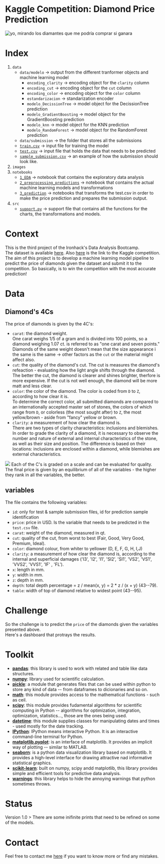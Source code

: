 # Kaggle Competition: Diamond Price Prediction

![yo, mirando los diamantes que me podría comprar si ganara](https://upload.wikimedia.org/wikipedia/commons/thumb/c/cd/Audrey_Hepburn_in_Breakfast_at_Tiffany%27s.jpg/640px-Audrey_Hepburn_in_Breakfast_at_Tiffany%27s.jpg)

# Index

1. `data`
    - `data/modelo` -> output from the different tranformer objects and machine learning model
        - `encoding_clarity` -> encoding object for the `clarity` column
        - `encoding_cut` -> encoding object for the `cut` column
        - `encoding_color` -> encoding object for the `color` column
        - `estandarizacion` -> standarization encoder 
        - `modelo_DecissionTree` -> model object for the DecissionTree prediction
        - `modelo_GradientBoosting` -> model object for the GradientBoosting prediction
        - `modelo_knn` -> model object for the KNN prediction
        - `modelo_RandomForest` -> model object for the RandomForest prediction
    - `data/submission` -> the folder that stores all the submissions
    - [`train.csv`](data/train.csv) -> input file for training the model
    - [`test.csv`](data/test.csv) -> input file that holds the data that needs to be predicted
    - [`sample_submission.csv`](data/sample_submission.csv) -> an example of how the submission should look like.
2. `images`
3. `notebooks`
    - [`1_EDA`](notebooks/1_EDA.ipynb) -> notebook that contains the exploratory data analysis
    - [`2_preprocessing_predictions`](notebooks/2_preprorcessing_predictions.ipynb) -> notebook that contains the actual machine learning models and transformations
    - [`3_prediction`](notebooks/3_prediction.ipynb) -> notebooks that transforms the test.csv in order to make the price prediction and prepares the submission output.
4. `src`
    - [`support.py`](src/support.py) -> support file that contains all the functions for the charts, the transformations and models.

# Context

This is the third project of the Ironhack's Data Analysis Bootcamp.
<br>The dataset is available [here](https://www.kaggle.com/competitions/diamonds-datamad1022/data). Also [here](https://www.kaggle.com/competitions/diamonds-datamad1022) is the link to the Kaggle competition.
<br>The aim of this project is to develop a machine learning model pipeline to predict the price of diamonds given the dataset and submit it to the competition. So basically, is to win the competition with the most accurate prediction!

# Data

## Diamond's 4Cs
The price of diamonds is given by the 4C's:
- `carat`: the diamond weight. 
<br>One carat weighs 1/5 of a gram and is divided into 100 points, so a diamond weighing 1.07 ct. is referred to as "one carat and seven points."
<br>Diamonds of the same weight doesn't mean that the size appearance i the same is the same -> other factors as the `cut` or the material might affect also.
- `cut`: the quality of the diamond's cut. The cut is measures the diamond's refeaction - evaluating how the light angle shifts through the diamond. The better the cut, the diamond is clearer and shines brighter, therfore is more expensive. If the cut is not well enough, the diamond will be more matt and less clear.
- `color`: the color of the diamond. The color is coded from `D` to `Z`, according to how clear it is. 
<br>To determine the correct color, all submitted diamonds are compared to an internationally accepted master set of stones, the colors of which range from `D`, or colorless (the most sought after) to `Z`, the most yellow/brown - aside from "fancy" yellow or brown.
- `clarity`: a measurement of how clear the diamond is.
<br>There are two types of clarity characteristics: inclusions and blemishes. In order to grade the clarity of a diamond, it is necessary to observe the number and nature of external and internal characteristics of the stone, as well as their size and position. The difference is based on their locations: inclusions are enclosed within a diamond, while blemishes are external characteristics.

![](https://www.igi.org/assets/images/diamond-4cs.jpg)
Each of the C's is graded on a scale and can be evaluated for quality. The final price is given by an equilibrium of all of the variables - the higher they rank in all the variables, the better.


## variables
The file contains the following variables:
- `id`: only for test & sample submission files, id for prediction sample identification
- `price`: price in USD. Is the variable that needs to be predicted in the `test.csv` file.
- `carat`: weight of the diamond, measured in qt.
- `cut`: quality of the cut, from worst to best (Fair, Good, Very Good, Premium, Ideal).
- `color`: diamond colour, from whiter to yellower (D, E, F, G, H, I,J)
- `clarity`: a measurement of how clear the diamond is, according to the internal and superficial damages ('I3', 'I2', 'I1', 'SI2', 'SI1', 'VS2', 'VS1', 'VVS2', 'VVS1', 'IF' , 'FL').
- `x`: length in mm.
- `y`: width in mm.
- `z`: depth in mm.
- `depth`: total depth percentage = z / mean(x, y) = 2 * z / (x + y) (43--79).
- `table`: width of top of diamond relative to widest point (43--95).

# Challenge

So the challenge is to predict the `price` of the diamonds given the variables presented above.
<br>Here's a dashboard that protrays the results.

# Toolkit

- [**pandas**](https://pypi.org/project/pandas/): this library is used to work with related and table like data structures.
- [**numpy**](https://pypi.org/project/numpy/): library used for scientific calculation.
- [**pickle**](https://docs.python.org/3/library/pickle.html): a module that generates files that can be used within python to store any kind of data -- from dataframes to dicionaries and so on.
- [**math**](https://docs.python.org/3/library/math.html): this module provides access to the mathematical functions - such as ceil.
- [**scipy**](https://scipy.org/): this module provides fudamental algorithms for scientific computing in Python -- algorithms for optimization, integration, optimization, statistics..., those are the ones being used.
- [**datetime**](https://docs.python.org/3/library/datetime.html): this module supplies classes for manipulating dates and times - used mostly for the date tracking.
- [**IPython**](https://ipython.readthedocs.io/en/stable/api/generated/IPython.display.html): IPython means interactive Python. It is an interactive command-line terminal for Python.
- [**matplotlib.pyplot**](https://matplotlib.org/3.5.3/api/_as_gen/matplotlib.pyplot.html): is an interface of matplotlib. It provides an implicit way of plotting -- similar to MATLAB.
- [**seaborn**](https://seaborn.pydata.org/): is a python data visualization library based on matplotlib. It provides a high-level interface for  drawing attractive nad informative statistical graphics.
- [**scikit-learn**](https://scikit-learn.org/stable/): built on numpy, scipy andd matplotlib, this library provides simple and efficient tools for predictive data analysis.
- [**warnings**](https://docs.python.org/3/library/warnings.html): this library helps to hide the annoying warnings that python sometimes throws.

# Status

Version 1.0 > There are some inifinite prints that need to be refined on some of the models. 

# Contact

Feel free to contact me [here](mailto:annassanchez@gmail.com) if you want to know more or find any mistakes.